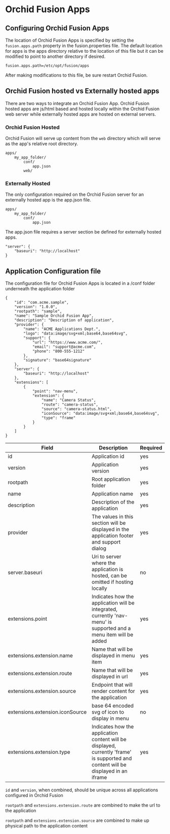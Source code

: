 # Orchid Fusion Apps

## Configuring Orchid Fusion Apps
The location of Orchid Fusion Apps is specified by setting the `fusion.apps.path` property in the fusion.properties file. The default location for apps is the apps directory relative to the location of this file but it can be modified to point to another directory if desired. 

`fusion.apps.path=/etc/opt/fusion/apps`

After making modifications to this file, be sure restart Orchid Fusion.

## Orchid Fusion hosted vs Externally hosted apps
There are two ways to integrate an Orchid Fusion App. Orchid Fusion hosted apps are js/html based and hosted locally within the Orchid Fusion web server while externally hosted apps are hosted on external servers.

### Orchid Fusion Hosted

Orchid Fusion will serve up content from the `web` directory which will serve as the app's relative root directory.

```
apps/
    my_app_folder/
        conf/
            app.json
        web/ 
```

### Externally Hosted

The only configuration required on the Orchid Fusion server for an externally hosted app is the app.json file. 
```
apps/ 
    my_app_folder/
        conf/
            app.json
```

The app.json file requires a server section be defined for externally hosted apps.

```
"server": {
    "baseuri": "http://localhost"
}
```

## Application Configuration file
The configuration file for Orchid Fusion Apps is located in a /conf folder underneath the application folder

```
{
    "id": "com.acme.sample",
    "version": "1.0.0",
    "rootpath": "sample",
    "name": "Sample Orchid Fusion App",
    "description": "Description of application",
    "provider": {
        "name": "ACME Applications Dept.",
        "logo": "data:image/svg+xml;base64,base64svg",
        "support": {
            "url": "https://www.acme.com/",
            "email": "support@acme.com",
            "phone": "800-555-1212"
        },
        "signature": "base64signature"
    },
    "server": {
        "baseuri": "http://localhost"
    },
    "extensions": [
        {
            "point": "nav-menu",
            "extension": {
                "name": "Camera Status",
                "route": "camera-status",
                "source": "camera-status.html",
                "iconSource": "data:image/svg+xml;base64,base64svg",
                "type": "frame"
            }
        }
    ]
}

```

| Field  | Description | Required |
| ------------- | ------------- | --- |
| id  | Application id  | yes |
| version  | Application version | yes |
| rootpath  | Root application folder | yes |
| name  | Application name  | yes |
| description  | Description of the application  | yes |
| provider  | The values in this section will be displayed in the application footer and support dialog | yes |
| server.baseuri  | Uri to server where the application is hosted, can be omitted if hosting locally | no |
| extensions.point  | Indicates how the application will be integrated, currently 'nav-menu' is supported and a menu item will be added | yes |
| extensions.extension.name | Name that will be displayed in menu item | yes |
| extensions.extension.route  | Name that will be displayed in url | yes |
| extensions.extension.source  | Endpoint that will render content for the application | yes |
| extensions.extension.iconSource  | base 64 encoded svg of icon to display in menu | no |
| extensions.extension.type  | Indicates how the application content will be displayed, currently 'frame' is supported and content will be displayed in an iframe | yes |


 `id` and `version`, when combined, should be unique across all applications configured in Orchid Fusion

 `rootpath` and `extensions.extension.route` are combined to make the url to the application

 `rootpath` and `extensions.extension.source` are combined to make up physical path to the application content